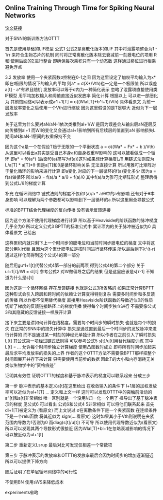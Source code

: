 
## Online Training Through Time for Spiking Neural Networks

[论文链接](https://arxiv.org/abs/2210.04195)

对于SNN的新训练方法OTTT

首先是使用基础的LIF模型 公式1
公式2是离散化版本的LIF 其中将泄露项整合为1 - 1/τ 来符合生物芯片的机制 同时将正常离散化版本除去衰减前一刻膜电位的项用 R和I使用后面的Σ进行整合 即确保每次乘积只有一个动态数 这样通过移位进行相乘避免浮点

3.2
发放率 使用一个夹紧函数σ控制在0-1之间 因为这里设定了加权平均输入为x* 即在t极限的情况下的输入的平均
则a* = σ(X*/Vth)也一定是一个极限值 所以误差a[t]  - a*有界且随机
发放率可以等于σ内为一种简化表示 忽略了泄露项直接使用类IF模型 用平均加权输入和阈值直接近似发放率 简化计算
根据以上 可以进一部细化为 其前馈网络可以表示成a^l+1[T] ≈ σ((Wlal[T]+b^l+1)/Vth) 具体看原文 为前一层发放率变化之后使用一个Vth进行缩放 因为这里假设的是T足够大 近似为下一层发放率

关于这里为什么要对aN/aN-1依次类推到al+1/W 是因为误差会从输出层aN逐层反向传播到al+1 而Wl的变化又会通过al+1影响到所有后续层的值直到aN 影响损失L 期间aN和aN-1层间的权重保持不变

因为这个a是一个在假设T趋于无限的一个平衡状态 a = σ((Wa* + Fx* + b )/Vth) 从这里可以看出a其实是受自己本身a和自身权重W影响的 这可以被看做成一个循环 即a* = fθ(a*) (后面fθ(a)简写为f(a))这时如果想计算梯度L/θ 用链式法则应为L/a[T] * a[T]*θ 但是a[T]和θ是循环影响关系 无法直接计算 所以用雅可比矩阵对于量化循环的影响来进行计算 即a变化 对应的下一层循环的f(a)变化多少
因为a = f(a)做循环 所以a/θ = f(a)/a * a/θ  + f(a)/θ 其中f(a)/a为雅可比矩阵形式 整理后得到公式L/θ的梯度计算

补充 在循环网络中 链式法则的梯度不仅和f(a)/a * a/θ中的a有影响 还有对于θ本身影响 可以理解为两个参数都可以影响到下一层循环的a 所以这里用全导数公式

标准的BPTT结合代理梯度的反向传播 没有表示反馈连接

因为这个方法不使用代理梯度进行计算 所以基于Heaviside的阶跃函数的脉冲梯度几乎全为0 所以定义公式3 BPTT的标准公式中 累计项内的关于脉冲被近似为0 具体看原文 已给出

这样累积内就只剩下上一个时间步的膜电位和当前时间步膜电位的梯度 文中将这部分用λI代替 且因为这个累计膜电位是按时间进行循环传递 所以最后剩下λ^(t-r) 通过这样化简得到这个公式4的第一部分

随后用gu^l+1[t]代替公式4第一部分的前两项 得到公式4的第二个部分 关于ul+1[τ]/Wl = sl[τ] 参考公式2 对W做偏导之后的结果 但是这里应该是s[τ-1] 不知道为什么是s[τ]

因为这是一个循环网络 存在反馈链接 也就是公式3所省略的 如果正常计算BPTT 这种形式会引入跨层和跨时间的依赖让计算变得特别复杂 需要多时间步和多反馈的传播 所以作者不使用替代梯度 直接用Heaviside阶跃函数的导数近似0的性质 切断了梯度的反馈链接路径上的梯度传播 使得每个时间步独立进行 不需要像公式3和其隐藏的反馈链接一样展开计算

接下来主要是讲如何计算在线梯度，需要每个时间步的瞬时损失 也就是每个t的损失 在正常的SNN中的损失计算中 损失是通过直到最后一个时间步的发放脉冲来进行计算的 而不是通过某一时刻的神经元单独计算 所以作者在之前引入了瞬时损失L[t]   其公式第一项经过链式法则得 可以参考公式5 s[t]/u[t]用替代梯度训练 其中L[t] = ... 允许每个时间步独立计算梯度 使用凸函数时成立 即将所有时间步加起来最后求平均发放率的损失的上界
作者的这个OTTT方法不需要像BPTT那样把整个时间图展开并存下来计算 只需要使用当前步的数据 因此T的大小和内存消耗无关 类似生物学中的“资格痕迹”

证明其有效性 证明OTTT的梯度和基于脉冲表示的梯度可以联系起来 分成三步

第一步 脉冲表示的基本定义a[t]在这里给出 在收敛输入的条件下 l+1层的加权发放率可以近似为al+1[T] ... 定义和上文一样 这时可以发现OTTT中的突触前活动的a^[t]和a[t]非常相似 唯一区别就是一个没用λ归一化一个用了
推导出了基于脉冲表示的梯度 见公式6 可以看出 公式6和公式4 5非常相似 可以将他们联系起来
首先dl+1[T]被定义为 (看原文) 而上文说过 σ在离散条件下是一个夹紧函数 在连续条件下是一个relu函数 将其近似为 sign(....看原文) 这时如果其小于Vth则说明在夹紧范围内导数为1否则为0 而diag(s[t]/u[t]) 不可导 所以使用代理导数近似为(看原文) 所以可以发现其两个导数形式很接近 因为Wlal[T]+bl+1在忽略衰减影响的情况下可以被近似为ul+1[t]

第二步 重新定义Lsrup 最后对比可发现仅相差一个常数项

第三步 于脉冲表示的发放率和OTTT的发放率最后会因为时间步的增加逐渐逼近 所以可以提供下降方向

随后证明了在单层循环网络中的可行性

不使用BN 使用sWS来降低成本

experiments省略